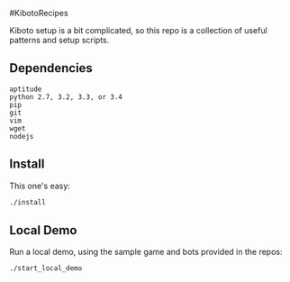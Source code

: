 #KibotoRecipes

Kiboto setup is a bit complicated, so this repo is a collection of useful patterns and setup scripts.

## Dependencies
```
aptitude
python 2.7, 3.2, 3.3, or 3.4
pip
git
vim
wget
nodejs
```

## Install
This one's easy:

```bash
./install
```

## Local Demo
Run a local demo, using the sample game and bots provided in the repos:
```bash
./start_local_demo
```
